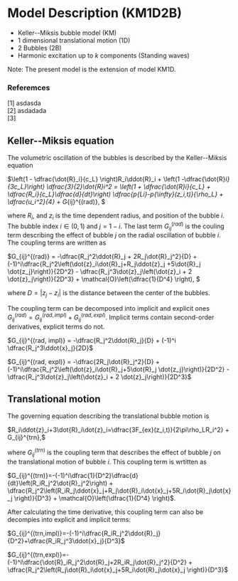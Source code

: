 # Model Description (KM1D2B)

- Keller--Miksis bubble model (KM)
- 1 dimensional translational motion (1D)
- 2 Bubbles (2B)
- Harmonic excitation up to $k$ components (Standing waves)

Note: The present model is the extension of model KM1D. 

### Referemces

[1] asdasda \
[2] asdadada \
[3]

## Keller--Miksis equation

The volumetric oscillation of the bubbles is described by the Keller--Miksis equation

$\left(1 - \dfrac{\dot{R}_i}{c_L} \right)R_i\ddot{R}_i + \left(1 -\dfrac{\dot{R}_i}{3c_L}\right) \dfrac{3}{2}\dot{R}_i^2 = \left(1 + \dfrac{\dot{R}_i}{c_L} + \dfrac{R_i}{c_L}\dfrac{d}{dt}\right) \dfrac{p_{Li}-p_{\infty}(z_i,t)}{\rho_L} + \dfrac{u_i^2}{4} + G_{ij}^{(rad)}, $

where $R_i$, and $z_i$ is the time dependent radius, and position of the bubble $i$. The bubble index $i\in(0, 1)$ and $j=1-i$. The last term $G_{ij}^{(rad)}$ is the couling term describing the effect of bubble $j$ on the radial oscillation of bubble $i$. The coupling terms are written as

$G_{ij}^{(rad)} = -\dfrac{R_j^2\ddot{R}_j + 2R_j\dot{R}_j^2}{D} + (-1)^i\dfrac{R_j^2\left(\dot{z}_i\dot{R}_j+R_j\ddot{z}_j +5\dot{R}_j \dot{z_j}\right)}{2D^2} - \dfrac{R_j^3\dot{z}_j\left(\dot{z}_i + 2 \dot{z}_j\right)}{2D^3} + \mathcal{O}\left(\dfrac{1}{D^4} \right), $

where $D = |z_j - z_i|$ is the distance between the center of the bubbles.

The coupling term can be decomposed into implicit and explicit ones $G_{ij}^{(rad)} = G_{ij}^{(rad, impl)} + G_{ij}^{(rad, expl)}$. Implicit terms contain second-order derivatives, explicit terms do not.

$G_{ij}^{(rad, impl)} = -\dfrac{R_j^2\ddot{R}_j}{D} + (-1)^i \dfrac{R_j^3\ddot{x}_j}{2D}$

$G_{ij}^{(rad, expl)} = -\dfrac{2R_j\dot{R}_j^2}{D} + (-1)^i\dfrac{R_j^2\left(\dot{z}_i\dot{R}_j+5\dot{R}_j \dot{z_j}\right)}{2D^2} - \dfrac{R_j^3\dot{z}_j\left(\dot{z}_i + 2 \dot{z}_j\right)}{2D^3}$

## Translational motion

The governing equation describing the translational bubble motion is

$R_i\ddot{z}_i+3\dot{R}_i\dot{z}_i=\dfrac{3F_{ex}(z_i,t)}{2\pi\rho_LR_i^2} + G_{ij}^{trn},$

where $G_{ij}^{(trn)}$ is the coupling term that describes the effect of bubble $j$ on the translational motion of bubble $i$. This coupling term is wrtitten as

$G_{ij}^{(trn)}=-(-1)^i\dfrac{1}{D^2}\dfrac{d}{dt}\left(R_iR_j^2\dot{R}_j^2\right) + \dfrac{R_j^2\left(R_iR_j\ddot{x}_j+R_j\dot{R}_i\dot{x}_j+5R_i\dot{R}_j\dot{x}_j \right)}{D^3} + \mathcal{O}\left(\dfrac{1}{D^4} \right)$.

After calculating the time derivative, this coupling term can also be decompies into explicit and implicit terms:

$G_{ij}^{(trn,impl)}=-(-1)^i\dfrac{R_iR_j^2\ddot{R}_j}{D^2}+\dfrac{R_iR_j^3\ddot{x}_j}{D^3}$

$G_{ij}^{(trn,expl)}=-(-1)^i\dfrac{\dot{R}_iR_j^2\dot{R}_j+2R_iR_j\dot{R}_j^2}{D^2} + \dfrac{R_j^2\left(R_j\dot{R}_i\dot{x}_j+5R_i\dot{R}_j\dot{x}_j \right)}{D^3}$